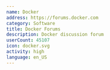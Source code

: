 ```yaml
---
name: Docker
address: https://forums.docker.com
category: Software
title: Docker Forums
description: Docker discussion forum
userCount: 45107
icon: docker.svg
activity: high
language: en_US
---
```

